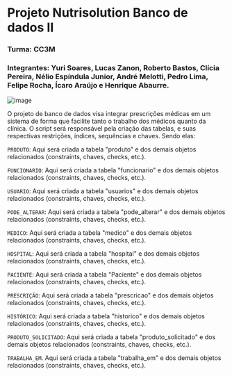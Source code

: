 # Projeto Nutrisolution Banco de dados II

### **Turma**: CC3M
### **Integrantes**: Yuri Soares, Lucas Zanon, Roberto Bastos, Clícia Pereira, Nélio Espíndula Junior, André Melotti, Pedro Lima, Felipe Rocha, Ícaro Araújo e Henrique Abaurre. 


![image](https://user-images.githubusercontent.com/89753006/206184071-7f82bf68-3ad5-4edf-9c66-21bcff029350.png)

O projeto de banco de dados visa integrar prescrições médicas em um sistema de forma que facilite tanto o trabalho dos médicos quanto da clínica. O script será responsável pela criação das tabelas, e suas respectivas restrições, índices, sequências e chaves. Sendo elas:

```PRODUTO```:
Aqui será criada a tabela "produto" e dos demais objetos relacionados (constraints, chaves, checks, etc.). 

```FUNCIONARIO```:
Aqui será criada a tabela "funcionario" e dos demais objetos relacionados (constraints, chaves, checks, etc.).   

 ```USUARIO```:
Aqui será criada a tabela "usuarios" e dos demais objetos relacionados (constraints, chaves, checks, etc.).

```PODE_ALTERAR```:
 Aqui será criada a tabela "pode_alterar" e dos demais objetos relacionados (constraints, chaves, checks, etc.). 

```MEDICO```:
Aqui será criada a tabela "medico" e dos demais objetos relacionados (constraints, chaves, checks, etc.).

```HOSPITAL```:
Aqui será criada a tabela "hospital" e dos demais objetos relacionados (constraints, chaves, checks, etc.).

```PACIENTE```:
Aqui será criada a tabela "Paciente" e dos demais objetos relacionados (constraints, chaves, checks, etc.).

```PRESCRIÇÃO```:
Aqui será criada a tabela "prescricao" e dos demais objetos relacionados (constraints, chaves, checks, etc.).

```HISTÓRICO```:
Aqui será criada a tabela "historico" e dos demais objetos relacionados (constraints, chaves, checks, etc.).

```PRODUTO_SOLICITADO```:
Aqui será criada a tabela "produto_solicitado" e dos demais objetos relacionados (constraints, chaves, checks, etc.).

```TRABALHA_EM```.
Aqui será criada a tabela "trabalha_em" e dos demais objetos relacionados (constraints, chaves, checks, etc.).

